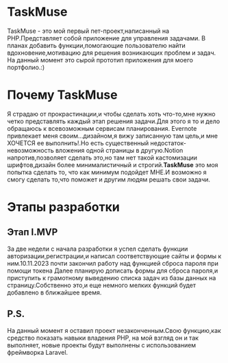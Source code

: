 # TaskMuse
TaskMuse - это мой первый пет-проект,написанный на PHP.Представляет собой приложение для управления задачами. В планах добавить функции,помогающие пользователю найти вдохновение,мотивацию для решения возникающих проблем и задач.
На данный момент это сырой прототип приложения для моего портфолио.:)

<h1>Почему TaskMuse</h1>

<p>Я страдаю от прокрастинации,и чтобы сделать хоть что-то,мне нужно четко представлять
каждый этап решения задачи.Для этого я то и дело обращаюсь к всевозможным сервисам планирования.
Evernote привлекает меня своим...дизайном,я вижу записанную там цель,и мне ХОЧЕТСЯ ее выполнить!.Но есть
существенный недостаток-невозможность вложения одной страницы в другую.Notion напротив,позволяет сделать это,но 
там нет такой кастомизации шрифтов,дизайн более минималистичный и строгий.<strong>TaskMuse</strong> это моя попытка сделать то,
что как минимум подойдет МНЕ.И возможно я смогу сделать то,что поможет и другим людям решать свои задачи.</p>

<h1> Этапы разработки</h1>

<h2>Этап I.MVP</h2>
За две недели с начала разработки я успел сделать функции авторизации,регистрации,и написал соответствующие сайты и формы к ним.10.11.2023 почти закончил работу над функцией сброса пароля при помощи токена
Далее планирую дописать формы для сброса пароля,и приступить к грамотному выведению списка задач из базы данных на страницу.Собственно это,и еще немного мелких функций будет добавлено в ближайшее время.

<h2>P.S.</h2>
На данный момент я оставил проект незаконченным.Свою функцию,как средство показать навыки владения PHP, на мой взгляд он и так выполняет, новые проекты будут выполнены с использованием фреймворка Laravel.
